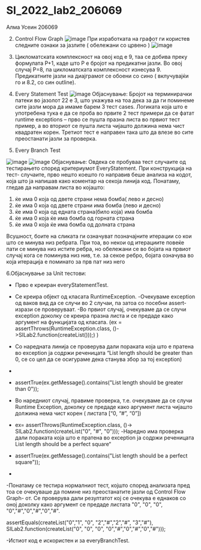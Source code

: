 # SI_2022_lab2_206069
Алма Усеин 206069

2. Control Flow Graph
  ![image](https://user-images.githubusercontent.com/103265682/171630811-f92490b7-e7d8-4bbc-9c45-15a6e6e4fd54.png)
 При изработката на графот ги користев следните ознаки за јазлите ( обележани со црвено )
 ![image](https://user-images.githubusercontent.com/103265682/171631056-041481c6-05e5-4826-9cd5-568062fb60ab.png)

3. Цикломатската комплексност на овој код е 9, таа се добива преку формулата P+1, каде што P е бројот на предикатни јазли. Во овој случај P=8, па цикломатската комплексност изнесува 9. Предикатните јазли на диајграмот се обоени со сино ( вклучувајќи го и 8.2, со син outline). 

4. Every Statement Test
 ![image](https://user-images.githubusercontent.com/103265682/171631367-c8ae72ac-0953-4be8-9c5c-fcdb375019ce.png)
Објаснување: Бројот на терминирачки патеки во јазолот 22 е 3, што укажува на тоа дека за да ги поминеме сите јазли мора да имаме барем 3 тест cases. Логиката која што е употребена тука е да се проба во првите 2 тест примери да се фатат runtime exceptions – прво се пушта празна листа во првиот тест пример, а во вториот се пушта листа чијашто должина нема чист квадратен корен. Третиот тест е направен така што да влезе во сите преостанати јазли за проверка.

5. Every Branch Test

  ![image](https://user-images.githubusercontent.com/103265682/171631643-ef2ffc9f-8d36-4e13-a71d-c3943eb5d41a.png)
  ![image](https://user-images.githubusercontent.com/103265682/171631855-c84884c9-7f5f-428b-8730-5a18a859cf23.png)
Објаснување: Овдека се пробуваа тест случаите од тестирањето според критериумот EveryStatement. При конструкција на тест- случаите, прво нешто коешто го направив беше анализа на кодот, која што ја напишав како коментар на секоја линија код. Понатаму, гледав да направам листа во којашто:

1.	ќе има 0 која од двете страни нема бомба( лево и десно)
2.	ќе има 0 која од двете страни има бомба (лево и десно)
3.	ќе има 0 која од едната страна(било која) има бомба
4.	ќе има 0 која ќе има бомба од горната страна
5.	ќе има 0 која ќе има бомба од долната страна

Всушност, боите на сликата ги означуват позначајните итерации со кои што се минува низ ребрата. При тоа, во некои од итерациите повеќе пати се минува низ истите ребра, но обележани се во бојата на првиот случај кога се поминува низ нив, т.е. за секое ребро, бојата означува во која итерација е поминато за прв пат низ него

6.Објаснување за Unit тестови:
-	Прво е креиран everyStatementTest.
-	Се креира објект од класата RuntimeException.
-Очекуваме exception од ваков вид да се случи во 2 случаи, па затоа со посебни assert-изрази се проверуваат. 
-Во првиот случај, очекуваме да се случи exception доколку се креира празна листа и се предаде како аргумент на функцијата од класата. 
(ex = assertThrows(RuntimeException.class, ()->SILab2.function(createList()));) )
-	Со наредната линија се проверува дали пораката која што е пратена во exception ја содржи реченицата “List length should be greater than 0, се со цел да се осигураме дека станува збор за тој exception)
-	
-	assertTrue(ex.getMessage().contains("List length should be greater than 0"));

-	Во наредниот случај, правиме проверка, т.е. очекуваме да се случи Runtime Exception, доколку се предаде како аргумент листа чијашто должина нема чист корен ( листата [“0, “#”, “0”])

-	ex= assertThrows(RuntimeException.class, ()-> SILab2.function(createList("0", "#", "0")));
-Наредно има проверка дали пораката која што е пратена во exception ја содржи реченицата List length should be a perfect square“
-	assertTrue(ex.getMessage().contains("List length should be a perfect square"));
-	
-Понатаму се тестира нормалниот тест, којшто според анализата пред тоа се очекуваше да помине низ преостанатите јазли од Control Flow Graph- от. Се проверува дали резултатот кој се очекува е еднаков со оној доколку како аргумент се предаде листата "0", "0", "0", "0","#","0","#","0","#".

assertEquals(createList("0","1", "0", "2","#","2","#", "3","#"), SILab2.function(createList("0", "0", "0", "0","#","0","#","0","#")));

-Истиот код е искористен и за everyBranchTest.



